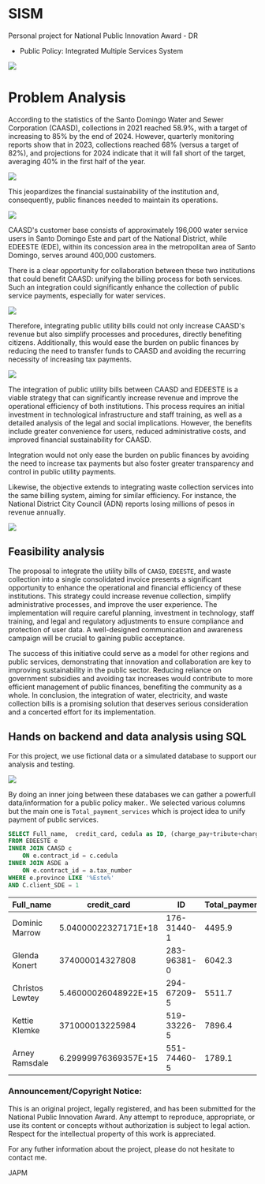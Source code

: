 # SISM
Personal project for National Public Innovation Award - DR

* Public Policy: Integrated Multiple Services System

![](https://github.com/julioalexp/SISM/blob/main/Captura.PNG)

# Problem Analysis

According to the statistics of the Santo Domingo Water and Sewer Corporation (CAASD), collections in 2021 reached 58.9%, with a target of increasing to 85% by the end of 2024. However, quarterly monitoring reports show that in 2023, collections reached 68% (versus a target of 82%), and projections for 2024 indicate that it will fall short of the target, averaging 40% in the first half of the year.

![](https://github.com/julioalexp/SISM/blob/main/Imagen2.png)

This jeopardizes the financial sustainability of the institution and, consequently, public finances needed to maintain its operations.

![](https://github.com/julioalexp/SISM/blob/main/Imagen3.png)

CAASD's customer base consists of approximately 196,000 water service users in Santo Domingo Este and part of the National District, while EDEESTE (EDE), within its concession area in the metropolitan area of Santo Domingo, serves around 400,000 customers.  

There is a clear opportunity for collaboration between these two institutions that could benefit CAASD: unifying the billing process for both services. Such an integration could significantly enhance the collection of public service payments, especially for water services.

![](https://github.com/julioalexp/SISM/blob/main/Imagen4.png)

Therefore, integrating public utility bills could not only increase CAASD's revenue but also simplify processes and procedures, directly benefiting citizens. Additionally, this would ease the burden on public finances by reducing the need to transfer funds to CAASD and avoiding the recurring necessity of increasing tax payments.

![](https://github.com/julioalexp/SISM/blob/main/Imagen5.png)

The integration of public utility bills between CAASD and EDEESTE is a viable strategy that can significantly increase revenue and improve the operational efficiency of both institutions. This process requires an initial investment in technological infrastructure and staff training, as well as a detailed analysis of the legal and social implications. However, the benefits include greater convenience for users, reduced administrative costs, and improved financial sustainability for CAASD.  

Integration would not only ease the burden on public finances by avoiding the need to increase tax payments but also foster greater transparency and control in public utility payments.

Likewise, the objective extends to integrating waste collection services into the same billing system, aiming for similar efficiency. For instance, the National District City Council (ADN) reports losing millions of pesos in revenue annually.

![](https://github.com/julioalexp/SISM/blob/main/Imagen6.png)

## Feasibility analysis

The proposal to integrate the utility bills of ``CAASD``, ``EDEESTE``, and waste collection into a single consolidated invoice presents a significant opportunity to enhance the operational and financial efficiency of these institutions. This strategy could increase revenue collection, simplify administrative processes, and improve the user experience. The implementation will require careful planning, investment in technology, staff training, and legal and regulatory adjustments to ensure compliance and protection of user data. A well-designed communication and awareness campaign will be crucial to gaining public acceptance.

The success of this initiative could serve as a model for other regions and public services, demonstrating that innovation and collaboration are key to improving sustainability in the public sector. Reducing reliance on government subsidies and avoiding tax increases would contribute to more efficient management of public finances, benefiting the community as a whole. In conclusion, the integration of water, electricity, and waste collection bills is a promising solution that deserves serious consideration and a concerted effort for its implementation.

## Hands on backend and data analysis using SQL

For this project, we use fictional data or a simulated database to support our analysis and testing.

![](https://github.com/julioalexp/SISM/blob/main/Diagrama%20de%20Venn%20(2).png)

By doing an inner joing between these databases we can gather a powerfull data/information for a public policy maker..
We selected various columns but the main one is ``Total_payment_services`` which is project idea to unify payment of public services.

```sql
SELECT Full_name,  credit_card, cedula as ID, (charge_pay+tribute+charge_today) as Total_payment_services
FROM EDEESTE e
INNER JOIN CAASD c
	ON e.contract_id = c.cedula
INNER JOIN ASDE a
	ON e.contract_id = a.tax_number
WHERE e.province LIKE '%Este%'
AND C.client_SDE = 1
```
| Full_name       | credit_card          | ID          | Total_payment_services |
|-----------------|----------------------|-------------|------------------------|
| Dominic Marrow  | 5.04000022327171E+18 | 176-31440-1 | 4495.9                 |
| Glenda Konert   | 374000014327808      | 283-96381-0 | 6042.3                 |
| Christos Lewtey | 5.46000026048922E+15 | 294-67209-5 | 5511.7                 |
| Kettie Klemke   | 371000013225984      | 519-33226-5 | 7896.4                 |
| Arney Ramsdale  | 6.29999976369357E+15 | 551-74460-5 | 1789.1                 |

### Announcement/Copyright Notice:
This is an original project, legally registered, and has been submitted for the National Public Innovation Award. Any attempt to reproduce, appropriate, or use its content or concepts without authorization is subject to legal action. Respect for the intellectual property of this work is appreciated.

For any futher information about the project, please do not hesitate to contact me.

JAPM
